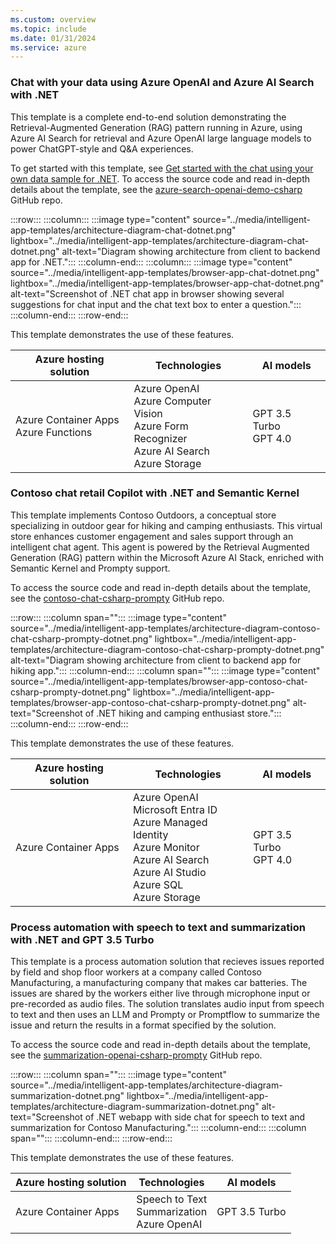 ```yaml
---
ms.custom: overview
ms.topic: include
ms.date: 01/31/2024
ms.service: azure
---
```


### Chat with your data using Azure OpenAI and Azure AI Search with .NET

This template is a complete end-to-end solution demonstrating the Retrieval-Augmented Generation (RAG) pattern running in Azure, using Azure AI Search for retrieval and Azure OpenAI large language models to power ChatGPT-style and Q&A experiences.

To get started with this template, see [Get started with the chat using your own data sample for .NET](/dotnet/ai/get-started-app-chat-template?toc=/azure/developer/ai/toc.json&bc=/azure/developer/ai/breadcrumb/toc.json). To access the source code and read in-depth details about the template, see the [azure-search-openai-demo-csharp](https://github.com/Azure-Samples/azure-search-openai-demo-csharp) GitHub repo.

:::row:::
   :::column:::
      :::image type="content" source="../media/intelligent-app-templates/architecture-diagram-chat-dotnet.png" lightbox="../media/intelligent-app-templates/architecture-diagram-chat-dotnet.png" alt-text="Diagram showing architecture from client to backend app for .NET.":::
   :::column-end:::
   :::column:::
      :::image type="content" source="../media/intelligent-app-templates/browser-app-chat-dotnet.png" lightbox="../media/intelligent-app-templates/browser-app-chat-dotnet.png" alt-text="Screenshot of .NET chat app in browser showing several suggestions for chat input and the chat text box to enter a question.":::
   :::column-end:::
:::row-end:::

This template demonstrates the use of these features.

| Azure hosting solution | Technologies | AI models |
|--|--|--|
|Azure Container Apps<br>Azure Functions|Azure OpenAI<br>Azure Computer Vision<br>Azure Form Recognizer<br>Azure AI Search<br>Azure Storage|GPT 3.5 Turbo<br>GPT 4.0|


### Contoso chat retail Copilot with .NET and Semantic Kernel

This template implements Contoso Outdoors, a conceptual store specializing in outdoor gear for hiking and camping enthusiasts. This virtual store enhances customer engagement and sales support through an intelligent chat agent. This agent is powered by the Retrieval Augmented Generation (RAG) pattern within the Microsoft Azure AI Stack, enriched with Semantic Kernel and Prompty support.

To access the source code and read in-depth details about the template, see the [contoso-chat-csharp-prompty](https://github.com/Azure-Samples/contoso-chat-csharp-prompty) GitHub repo.

:::row:::
   :::column span="":::
      :::image type="content" source="../media/intelligent-app-templates/architecture-diagram-contoso-chat-csharp-prompty-dotnet.png" lightbox="../media/intelligent-app-templates/architecture-diagram-contoso-chat-csharp-prompty-dotnet.png" alt-text="Diagram showing architecture from client to backend app for hiking app.":::
   :::column-end:::
   :::column span="":::
      :::image type="content" source="../media/intelligent-app-templates/browser-app-contoso-chat-csharp-prompty-dotnet.png" lightbox="../media/intelligent-app-templates/browser-app-contoso-chat-csharp-prompty-dotnet.png" alt-text="Screenshot of .NET hiking and camping enthusiast store.":::
   :::column-end:::
:::row-end:::

This template demonstrates the use of these features.

| Azure hosting solution | Technologies | AI models |
|--|--|--|
|Azure Container Apps<br>|Azure OpenAI<br>Microsoft Entra ID<br>Azure Managed Identity<br>Azure Monitor<br>Azure AI Search<br>Azure AI Studio<br>Azure SQL<br>Azure Storage|GPT 3.5 Turbo<br>GPT 4.0|


### Process automation with speech to text and summarization with .NET and GPT 3.5 Turbo

This template is a process automation solution that recieves issues reported by field and shop floor workers at a company called Contoso Manufacturing, a manufacturing company that makes car batteries. The issues are shared by the workers either live through microphone input or pre-recorded as audio files. The solution translates audio input from speech to text and then uses an LLM and Prompty or Promptflow to summarize the issue and return the results in a format specified by the solution.

To access the source code and read in-depth details about the template, see the [summarization-openai-csharp-prompty](https://github.com/Azure-Samples/summarization-openai-csharp-prompty) GitHub repo.

:::row:::
   :::column span="":::
      :::image type="content" source="../media/intelligent-app-templates/architecture-diagram-summarization-dotnet.png" lightbox="../media/intelligent-app-templates/architecture-diagram-summarization-dotnet.png" alt-text="Screenshot of .NET webapp with side chat for speech to text and summarization for Contoso Manufacturing.":::
   :::column-end:::
   :::column span="":::
   :::column-end:::
:::row-end:::

This template demonstrates the use of these features.

| Azure hosting solution | Technologies | AI models |
|--|--|--|
|Azure Container Apps|Speech to Text<br>Summarization<br>Azure OpenAI|GPT 3.5 Turbo|
